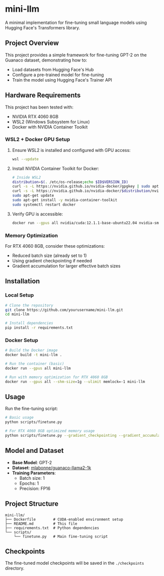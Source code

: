 # mini-llm

A minimal implementation for fine-tuning small language models using Hugging Face's Transformers library.

## Project Overview

This project provides a simple framework for fine-tuning GPT-2 on the Guanaco dataset, demonstrating how to:
- Load datasets from Hugging Face's Hub
- Configure a pre-trained model for fine-tuning
- Train the model using Hugging Face's Trainer API

## Hardware Requirements

This project has been tested with:
- NVIDIA RTX 4060 8GB
- WSL2 (Windows Subsystem for Linux)
- Docker with NVIDIA Container Toolkit

### WSL2 + Docker GPU Setup

1. Ensure WSL2 is installed and configured with GPU access:
   ```bash
   wsl --update
   ```

2. Install NVIDIA Container Toolkit for Docker:
   ```bash
   # Inside WSL2
   distribution=$(. /etc/os-release;echo $ID$VERSION_ID)
   curl -s -L https://nvidia.github.io/nvidia-docker/gpgkey | sudo apt-key add -
   curl -s -L https://nvidia.github.io/nvidia-docker/$distribution/nvidia-docker.list | sudo tee /etc/apt/sources.list.d/nvidia-docker.list
   sudo apt-get update
   sudo apt-get install -y nvidia-container-toolkit
   sudo systemctl restart docker
   ```

3. Verify GPU is accessible:
   ```bash
   docker run --gpus all nvidia/cuda:12.1.1-base-ubuntu22.04 nvidia-smi
   ```

### Memory Optimization

For RTX 4060 8GB, consider these optimizations:
- Reduced batch size (already set to 1)
- Using gradient checkpointing if needed
- Gradient accumulation for larger effective batch sizes

## Installation

### Local Setup

```bash
# Clone the repository
git clone https://github.com/yourusername/mini-llm.git
cd mini-llm

# Install dependencies
pip install -r requirements.txt
```

### Docker Setup

```bash
# Build the Docker image
docker build -t mini-llm .

# Run the container (basic)
docker run --gpus all mini-llm

# Run with memory optimization for RTX 4060 8GB
docker run --gpus all --shm-size=1g --ulimit memlock=-1 mini-llm
```

## Usage

Run the fine-tuning script:

```bash
# Basic usage
python scripts/finetune.py

# For RTX 4060 8GB optimized memory usage
python scripts/finetune.py --gradient_checkpointing --gradient_accumulation_steps 4
```

## Model and Dataset

- **Base Model**: GPT-2
- **Dataset**: [mlabonne/guanaco-llama2-1k](https://huggingface.co/datasets/mlabonne/guanaco-llama2-1k)
- **Training Parameters**:
  - Batch size: 1
  - Epochs: 1
  - Precision: FP16

## Project Structure

```
mini-llm/
├── Dockerfile        # CUDA-enabled environment setup
├── README.md         # This file
├── requirements.txt  # Python dependencies
└── scripts/
    └── finetune.py   # Main fine-tuning script
```

## Checkpoints

The fine-tuned model checkpoints will be saved in the `./checkpoints` directory.
